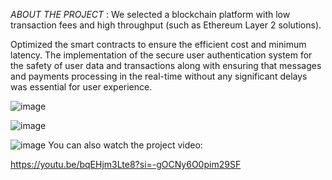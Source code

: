 *ABOUT THE PROJECT* :
We selected a blockchain platform with low transaction fees and high throughput (such as Ethereum Layer 2 solutions).

Optimized the smart contracts to ensure the efficient cost and minimum latency.
The implementation of the secure user authentication system for the safety of user data and transactions along with ensuring that messages and payments processing in the real-time without any significant delays was essential for user experience.



![image](https://github.com/user-attachments/assets/3db3d0c7-19f9-41ab-b98d-82d8490a6fcd)

![image](https://github.com/user-attachments/assets/9c3b39b7-d83d-43ea-9ba5-4c181fbb3039)

![image](https://github.com/user-attachments/assets/a587a6e5-f640-47f2-955c-cc3c79964334)
You can also watch the project video:

https://youtu.be/bqEHjm3Lte8?si=-gOCNy6O0pim29SF

